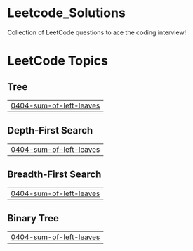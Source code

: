 # Leetcode_Solutions
Collection of LeetCode questions to ace the coding interview! 

<!---LeetCode Topics Start-->
# LeetCode Topics
## Tree
|  |
| ------- |
| [0404-sum-of-left-leaves](https://github.com/TARAK0506/LEETCODE/tree/master/0404-sum-of-left-leaves) |
## Depth-First Search
|  |
| ------- |
| [0404-sum-of-left-leaves](https://github.com/TARAK0506/LEETCODE/tree/master/0404-sum-of-left-leaves) |
## Breadth-First Search
|  |
| ------- |
| [0404-sum-of-left-leaves](https://github.com/TARAK0506/LEETCODE/tree/master/0404-sum-of-left-leaves) |
## Binary Tree
|  |
| ------- |
| [0404-sum-of-left-leaves](https://github.com/TARAK0506/LEETCODE/tree/master/0404-sum-of-left-leaves) |
<!---LeetCode Topics End-->
